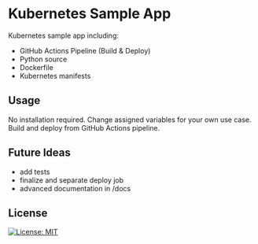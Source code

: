 # Kubernetes Sample App
Kubernetes sample app including:
- GitHub Actions Pipeline (Build & Deploy)
- Python source
- Dockerfile
- Kubernetes manifests

## Usage

No installation required. Change assigned variables for your own use case. Build and deploy from GitHub Actions pipeline.

## Future Ideas
- add tests
- finalize and separate deploy job
- advanced documentation in /docs

## License
[![License: MIT](https://img.shields.io/badge/License-MIT-yellow.svg)](https://opensource.org/licenses/MIT)

